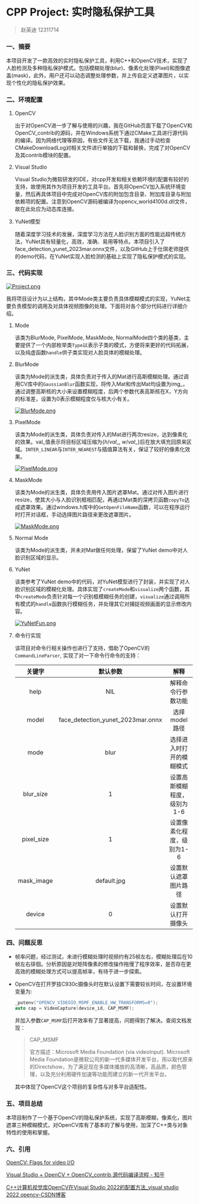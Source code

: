 # CPP Project: 实时隐私保护工具
> 赵英迪 12311714

### 一、摘要

本项目开发了一款高效的实时隐私保护工具，利用C++和OpenCV技术，实现了人脸检测及多种隐私保护模式。包括模糊处理(blur)、像素化处理(Pixel)和图像遮盖(mask)，此外，用户还可以动态调整处理参数，并上传自定义遮罩图片，以实现个性化的隐私保护效果。

### 二、环境配置

1. OpenCV

   出于对OpenCV进一步了解与使用的兴趣，我在GitHub页面下载了OpenCV和OpenCV_contrib的源码，并在Windows系统下通过CMake工具进行源代码的编译。因为网络代理等原因，有些文件无法下载，我通过手动检查CMakeDownloadLog对相关文件进行单独的下载和替换，完成了对OpenCV及其contrib模块的配置。

2. Visual Studio

   Visual Studio为微软研发的IDE，对cpp开发和相关依赖环境的配置有较好的支持，故使用其作为项目开发的工具平台。首先将OpenCV加入系统环境变量，然后再具体项目中完成对OpenCV库的附加包含目录、附加库目录与附加依赖项的配置。注意到OpenCV源码被编译为opencv_world4100d.dll文件，故在此处应为动态库连接。

3. YuNet模型

   随着深度学习技术的发展，深度学习方法在人脸识别方面的性能远超传统方法，YuNet具有轻量化，高效，准确、易用等特点。本项目引入了face_detection_yunet_2023mar.onnx文件，以及GitHub上于仕琪老师提供的demo代码，在YuNet实现人脸检测的基础上实现了隐私保护模式的实现。

### 三、代码实现

[![Project.png](https://free4.yunpng.top/2025/01/08/677e30f348eff.png)](https://free4.yunpng.top/2025/01/08/677e30f348eff.png)

我将项目设计为以上结构，其中Mode类主要负责具体模糊模式的实现，YuNet主要负责模型的调用及对具体视频图像的处理。下面将对各个部分代码进行详细介绍。

1. Mode

   该类为BlurMode, PixelMode, MaskMode, NormalMode四个类的基类，主要提供了一个内部枚举类`Type`以表示子类的模式，方便将来更好的代码拓展，以及纯虚函数`handle`供子类实现对人脸具体的模糊处理。

2. BlurMode

   该类为Mode的派生类，具体负责对于传入的Mat进行高斯模糊处理。通过调用CV库中的`GaussianBlur`函数实现，将传入Mat和传出Mat均设置为img_，通过调整高斯核的大小来设置模糊程度，后两个参数代表高斯核在X，Y方向的标准差，设置为0表示模糊程度仅与核大小有关。

   [![BlurMode.png](https://free4.yunpng.top/2025/01/08/677e43f8f19aa.png)](https://free4.yunpng.top/2025/01/08/677e43f8f19aa.png)

3. PixelMode

   该类为Mode的派生类，具体负责对传入的Mat进行两次resize，达到像素化的效果。val_值表示将目标区域压缩为$\{h/val\_,\ w/val\_\}$后在放大填充回原来区域。`INTER_LINEAR`与`INTER_NEAREST`与插值算法有关，保证了较好的像素化效果。

   [![PixelMode.png](https://free4.yunpng.top/2025/01/08/677e6279b95b8.png)](https://free4.yunpng.top/2025/01/08/677e6279b95b8.png)

4. MaskMode

   该类为Mode的派生类，具体负责用传入图片遮罩Mat。通过对传入图片进行resize，使其大小与人脸识别框相匹配，再通过Mat类的深拷贝函数`copyTo`达成遮罩效果。通过windows.h库中的`GetOpenFileName`函数，可以在程序运行时打开对话框，手动选择图片路径来更改遮罩图片。

   [![MaskMode.png](https://free4.yunpng.top/2025/01/08/677e6e0d7abf1.png)](https://free4.yunpng.top/2025/01/08/677e6e0d7abf1.png)

5. Normal Mode

   该类为Mode的派生类，并未对Mat做任何处理，保留了YuNet demo中对人脸识别区域的显示。

6. YuNet

   该类参考了YuNet demo中的代码，对YuNet模型进行了封装，并实现了对人脸识别区域的模糊化处理。具体实现了`createMode`和`visualize`两个函数，其中`createMode`负责针对每一个识别框模糊任务的创建，`visualize`通过调用所有模式的`handle`函数执行模糊任务，并处理其它对捕捉视频画面的显示修改内容。

   [![YuNetFun.png](https://free4.yunpng.top/2025/01/08/677e745995dd7.png)](https://free4.yunpng.top/2025/01/08/677e745995dd7.png)

7. 命令行实现

   该项目对命令行相关操作也进行了支持，借助了OpenCV的`CommandLineParser`, 实现了对一下命令行命令的支持：

   |   关键字   |             默认参数              |            解释             |
   | :--------: | :-------------------------------: | :-------------------------: |
   |    help    |                NIL                |     解释命令行参数功能      |
   |   model    | face_detection_yunet_2023mar.onnx |        选择model路径        |
   |    mode    |               blur                |  选择进入时打开的模糊模式   |
   | blur_size  |                 1                 | 设置高斯模糊程度，级别为1-6 |
   | pixel_size |                 1                 |  设置像素化程度，级别为1-6  |
   | mask_image |            default.jpg            |    设置默认遮罩图片路径     |
   |   device   |                 0                 |     设置默认打开摄像头      |

### 四、问题反思

- 帧率问题，经过测试，未进行模糊处理时视频约有25帧左右，模糊处理后在10帧左右徘徊。分析原因是对矩阵像素的修改操作拖慢了程序效率，是否存在更高效的模糊处理方式可以提高帧率，有待于进一步探索。

- OpenCV在打开罗技C930c摄像头时在默认设置下需要较长时间，在设置环境变量为:

  ```c++
  _putenv("OPENCV_VIDEOIO_MSMF_ENABLE_HW_TRANSFORMS=0");
  auto cap = VideoCapture(device_id, CAP_MSMF);
  ```

  并加入参数`CAP_MSMF`后打开效率有了显著提高，问题得到了解决。查阅文档发现：

  >CAP_MSMF
  >
  >官方描述：Microsoft Media Foundation (via videoInput).
  >Microsoft Media Foundation是微软公司的新一代多媒体开发平台，用以取代原来的Directshow，为了满足现在多媒体播放的高清晰，高品质，颜色管理，以及充分利用硬件加速等功能而建立的新一代开发平台。

  其中体现了OpenCV这个项目的复杂性与对多平台适配性。

### 五、项目总结

本项目制作了一个基于OpenCV的隐私保护系统，实现了高斯模糊，像素化，图片遮罩三种模糊模式，对OpenCV库有了基本的了解与使用，加深了C++类与对象特性的使用和掌握。

### 六、引用

[OpenCV: Flags for video I/O](https://docs.opencv.org/4.1.2/d4/d15/group__videoio__flags__base.html#ga023786be1ee68a9105bf2e48c700294d)

[Visual Studio + OpenCV + OpenCV_contrib 源代码编译流程 - 知乎](https://zhuanlan.zhihu.com/p/344036896)

[C++计算机视觉库OpenCV在Visual Studio 2022的配置方法_visual studio 2022 opencv-CSDN博客](https://blog.csdn.net/zhebushibiaoshifu/article/details/128260507)

